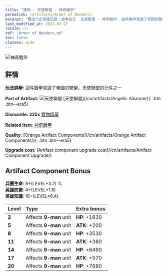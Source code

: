 ```yaml
---
title: "寶物 - 天使聯盟 - 神奇戰甲"
permalink: /artifacts/Armor of Wonders/
excerpt: "魔法门之英雄无敌：战争纪元  天使聯盟 - 神奇戰甲. 這件戰甲見證了帝國的繁榮，天使聯盟的元件之一"
last_modified_at: 2021-07-27
locale: cn
ref: "Armor of Wonders.md"
toc: false
classes: wide
---
```


 ![神奇戰甲](/images/t/artifact_40414.png)



## 詳情

 **玩法詳解:** 這件戰甲見證了帝國的繁榮，天使聯盟的元件之一

 **Part of Artifact:** ![天使聯盟](/images/t/icon_artifact_41.png) [天使聯盟](/cn/artifacts/Angelic Alliance/){: .btn .btn--era5}

 **Dismantle: 225x** [寶物精華](/cn/Items/con_905/)

 **Related Item**: [神奇戰甲](/cn/Items/art_153/)

 **Quality:** [Orange Artifact Components](/cn/artifacts/Orange Artifact Components/){: .btn .btn--era5}

 **Upgrade cost:** [Artifact component upgrade cost](/cn/artifacts/Artifact Component Upgrade/)

## Artifact Component Bonus

  **兵團生命**: 8+(LEVEL\*3.2) %<br/>**英雄防禦**: 4+(LEVEL\*1.6)<br/>**英雄知識**: 16+(LEVEL\*6.4)

  |  Level  | Type |    Extra bonus  | 
  |:--------|:-----|:----------------| 
  | **2** | Affects **9-man** unit | **HP**: +1630 | 
  | **5** | Affects **9-man** unit | **ATK**: +200 | 
  | **8** | Affects **9-man** unit | **HP**: +3530 | 
  | **11** | Affects **9-man** unit | **ATK**: +380 | 
  | **14** | Affects **9-man** unit | **HP**: +6490 | 
  | **17** | Affects **9-man** unit | **ATK**: +570 | 
  | **20** | Affects **9-man** unit | **HP**: +7680 | 
